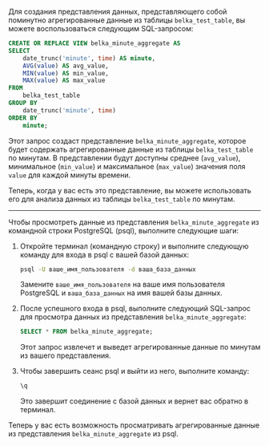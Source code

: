 
Для создания представления данных, представляющего собой поминутно агрегированные данные из таблицы `belka_test_table`, вы можете воспользоваться следующим SQL-запросом:

```sql
CREATE OR REPLACE VIEW belka_minute_aggregate AS
SELECT
    date_trunc('minute', time) AS minute,
    AVG(value) AS avg_value,
    MIN(value) AS min_value,
    MAX(value) AS max_value
FROM
    belka_test_table
GROUP BY
    date_trunc('minute', time)
ORDER BY
    minute;
```

Этот запрос создаст представление `belka_minute_aggregate`, которое будет содержать агрегированные данные из таблицы `belka_test_table` по минутам. В представлении будут доступны среднее (`avg_value`), минимальное (`min_value`) и максимальное (`max_value`) значения поля `value` для каждой минуты времени.

Теперь, когда у вас есть это представление, вы можете использовать его для анализа данных из таблицы `belka_test_table` по минутам.

----
Чтобы просмотреть данные из представления `belka_minute_aggregate` из командной строки PostgreSQL (psql), выполните следующие шаги:

1. Откройте терминал (командную строку) и выполните следующую команду для входа в psql с вашей базой данных:

   ```bash
   psql -U ваше_имя_пользователя -d ваша_база_данных
   ```

   Замените `ваше_имя_пользователя` на ваше имя пользователя PostgreSQL и `ваша_база_данных` на имя вашей базы данных.

2. После успешного входа в psql, выполните следующий SQL-запрос для просмотра данных из представления `belka_minute_aggregate`:

   ```sql
   SELECT * FROM belka_minute_aggregate;
   ```

   Этот запрос извлечет и выведет агрегированные данные по минутам из вашего представления.

3. Чтобы завершить сеанс psql и выйти из него, выполните команду:

   ```sql
   \q
   ```

   Это завершит соединение с базой данных и вернет вас обратно в терминал.

Теперь у вас есть возможность просматривать агрегированные данные из представления `belka_minute_aggregate` из psql.